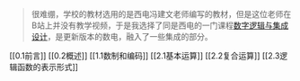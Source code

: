 >很难绷，学校的教材选用的是西电冯建文老师编写的教材，但是这位老师在B站上并没有教学视频，于是我选择了同是西电的一门课程[数字逻辑与集成设计](【【西安电子科技大学】数字逻辑与集成设计|数字电路】https://www.bilibili.com/video/BV1Am4y1D7VP?vd_source=bf539df4a6ae0f9adeb837e24e051caf)，是更新版本的数电，融入了一些集成的部分。

[[0.1前言]]
[[0.2概述]]
[[1.1数制和编码]]
[[2.1基本运算]]
[[2.2复合运算]]
[[2.3逻辑函数的表示形式]]
